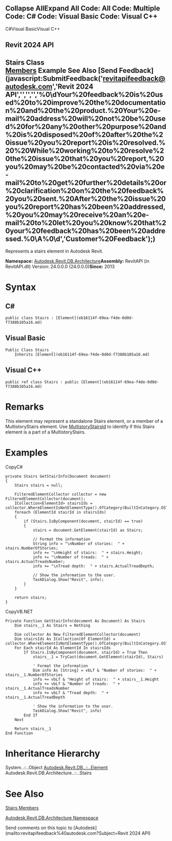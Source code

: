 ﻿

Collapse AllExpand All Code: All Code: Multiple Code: C# Code: Visual Basic Code: Visual C++   
---  
  
C#Visual BasicVisual C++

Revit 2024 API  
---  
Stairs Class  
[Members](e306937c-0f0e-288f-6a5b-ac4e9c41fe42.md) Example See Also [Send Feedback](javascript:SubmitFeedback\('revitapifeedback@autodesk.com','Revit 2024 API','','','','%0\\dYour%20feedback%20is%20used%20to%20improve%20the%20documentation%20and%20the%20product.%20Your%20e-mail%20address%20will%20not%20be%20used%20for%20any%20other%20purpose%20and%20is%20disposed%20of%20after%20the%20issue%20you%20report%20is%20resolved.%20%20While%20working%20to%20resolve%20the%20issue%20that%20you%20report,%20you%20may%20be%20contacted%20via%20e-mail%20to%20get%20further%20details%20or%20clarification%20on%20the%20feedback%20you%20sent.%20After%20the%20issue%20you%20report%20has%20been%20addressed,%20you%20may%20receive%20an%20e-mail%20to%20let%20you%20know%20that%20your%20feedback%20has%20been%20addressed.%0\\A%0\\d','Customer%20Feedback'\);)  
---  
  
Represents a stairs element in Autodesk Revit. 

**Namespace:** [Autodesk.Revit.DB.Architecture](720f0c58-cb2b-4f13-374a-7348ed0a1cd3.md)**Assembly:** RevitAPI (in RevitAPI.dll) Version: 24.0.0.0 (24.0.0.0)**Since:** 2013 

# Syntax

C#  
---  
      
    
    public class Stairs : [Element](eb16114f-69ea-f4de-0d0d-f7388b105a16.md)  
  
Visual Basic  
---  
      
    
    Public Class Stairs _
    	Inherits [Element](eb16114f-69ea-f4de-0d0d-f7388b105a16.md)  
  
Visual C++  
---  
      
    
    public ref class Stairs : public [Element](eb16114f-69ea-f4de-0d0d-f7388b105a16.md)  
  
# Remarks

This element may represent a standalone Stairs element, or a member of a MultistoryStairs element. Use [MultistoryStairsId](c355cbe0-14d8-4644-97cc-14afde78a975.md) to identify if this Stairs element is a part of a MultistoryStairs. 

# Examples

CopyC#
    
    
    private Stairs GetStairInfo(Document document)
    {
        Stairs stairs = null;
    
        FilteredElementCollector collector = new FilteredElementCollector(document);
        ICollection<ElementId> stairsIds = collector.WhereElementIsNotElementType().OfCategory(BuiltInCategory.OST_Stairs).ToElementIds();
        foreach (ElementId stairId in stairsIds)
        {
            if (Stairs.IsByComponent(document, stairId) == true)
            {
                stairs = document.GetElement(stairId) as Stairs;
    
                // Format the information
                String info = "\nNumber of stories:  " + stairs.NumberOfStories;
                info += "\nHeight of stairs:  " + stairs.Height;
                info += "\nNumber of treads:  " + stairs.ActualTreadsNumber;
                info += "\nTread depth:  " + stairs.ActualTreadDepth;
    
                // Show the information to the user.
                TaskDialog.Show("Revit", info);
            }
        }
    
        return stairs;
    }

CopyVB.NET
    
    
    Private Function GetStairInfo(document As Document) As Stairs
        Dim stairs__1 As Stairs = Nothing
    
        Dim collector As New FilteredElementCollector(document)
        Dim stairsIds As ICollection(Of ElementId) = collector.WhereElementIsNotElementType().OfCategory(BuiltInCategory.OST_Stairs).ToElementIds()
        For Each stairId As ElementId In stairsIds
            If Stairs.IsByComponent(document, stairId) = True Then
                stairs__1 = TryCast(document.GetElement(stairId), Stairs)
    
                ' Format the information
                Dim info As [String] = vbLf & "Number of stories:  " + stairs__1.NumberOfStories
                info += vbLf & "Height of stairs:  " + stairs__1.Height
                info += vbLf & "Number of treads:  " + stairs__1.ActualTreadsNumber
                info += vbLf & "Tread depth:  " + stairs__1.ActualTreadDepth
    
                ' Show the information to the user.
                TaskDialog.Show("Revit", info)
            End If
        Next
    
        Return stairs__1
    End Function

# Inheritance Hierarchy

System..::..Object [Autodesk.Revit.DB..::..Element](eb16114f-69ea-f4de-0d0d-f7388b105a16.md) Autodesk.Revit.DB.Architecture..::..Stairs

# See Also

[Stairs Members](e306937c-0f0e-288f-6a5b-ac4e9c41fe42.md)

[Autodesk.Revit.DB.Architecture Namespace](720f0c58-cb2b-4f13-374a-7348ed0a1cd3.md)

Send comments on this topic to [Autodesk](mailto:revitapifeedback%40autodesk.com?Subject=Revit 2024 API)